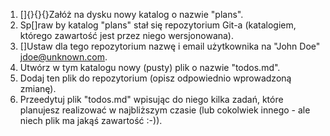 1. []{}{}{}Załóż na dysku nowy katalog o nazwie "plans".
2. Sp[]raw by katalog "plans" stał się repozytorium Git-a (katalogiem, którego zawartość jest przez niego wersjonowana).
2. []Ustaw dla tego repozytorium nazwę i email użytkownika na "John Doe" jdoe@unknown.com.
4. Utwórz w tym katalogu nowy (pusty) plik o nazwie "todos.md".
5. Dodaj ten plik do repozytorium (opisz odpowiednio wprowadzoną zmianę).
6. Przeedytuj plik "todos.md" wpisując do niego kilka zadań, które planujesz realizować w najbliższym czasie (lub cokolwiek innego - ale niech plik ma jakąś zawartość :-)).
